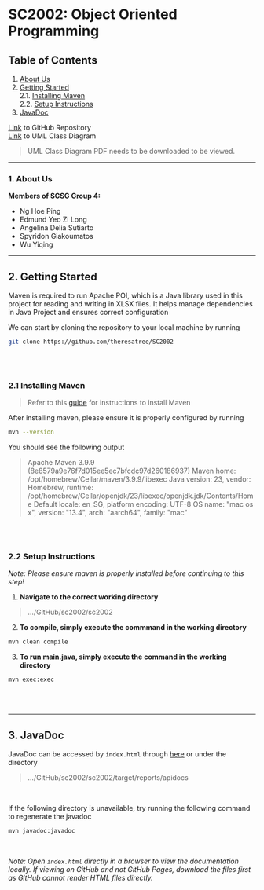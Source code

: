 
# SC2002: Object Oriented Programming

## Table of Contents
1. [About Us](#1-about-us)
2. [Getting Started](#2-getting-started)</br>
    2.1. [Installing Maven](#21-installing-maven)</br>
    2.2. [Setup Instructions](#22-setup-instructions)</br>
3. [JavaDoc](#3-javadoc)

[Link](https://github.com/theresatree/SC2002) to GitHub Repository<br>
[Link](https://github.com/theresatree/SC2002/blob/main/Relevant%20Files/SC2002%20UML%20Class%20Diagram.pdf) to UML Class Diagram
> UML Class Diagram PDF needs to be downloaded to be viewed.


<hr>

### 1. About Us

<b>Members of SCSG Group 4:</b>
- Ng Hoe Ping
- Edmund Yeo Zi Long
- Angelina Delia Sutiarto
- Spyridon Giakoumatos
- Wu Yiqing


<hr>

## 2. Getting Started
Maven is required to run Apache POI, which is a Java library used in this project for reading and writing in XLSX files. It helps manage dependencies in Java Project and ensures correct configuration

We can start by cloning the repository to your local machine by running
```bash
git clone https://github.com/theresatree/SC2002
```
</br>
</br>

### 2.1 Installing Maven
> Refer to this [guide](https://www.baeldung.com/install-maven-on-windows-linux-mac) for instructions to install Maven

After installing maven, please ensure it is properly configured by running
```bash
mvn --version
```
You should see the following output
>Apache Maven 3.9.9 (8e8579a9e76f7d015ee5ec7bfcdc97d260186937)
Maven home: /opt/homebrew/Cellar/maven/3.9.9/libexec
Java version: 23, vendor: Homebrew, runtime: /opt/homebrew/Cellar/openjdk/23/libexec/openjdk.jdk/Contents/Home
Default locale: en_SG, platform encoding: UTF-8
OS name: "mac os x", version: "13.4", arch: "aarch64", family: "mac"

</br>
</br>

### 2.2 Setup Instructions
*Note: Please ensure maven is properly installed before continuing to this step!*

1. **Navigate to the correct working directory**
>.../GitHub/sc2002/sc2002


2. **To compile, simply execute the commmand in the working directory**
```bash
mvn clean compile
```

3. **To run main.java, simply execute the command in the working directory**
```bash
mvn exec:exec
```
</br>
</br>
<hr>

## 3. JavaDoc
JavaDoc can be accessed by ``index.html`` through [here](https://theresatree.github.io/SC2002/sc2002/target/reports/apidocs/sc2002/controllers/package-summary.html) or under the directory
>.../GitHub/sc2002/sc2002/target/reports/apidocs

</br>

If the following directory is unavailable, try running the following command to regenerate the javadoc
```bash
mvn javadoc:javadoc
```
</br>


*Note: Open ``index.html`` directly in a browser to view the documentation locally. 
If viewing on GitHub and not GitHub Pages, download the files first as GitHub cannot render HTML files directly.*
